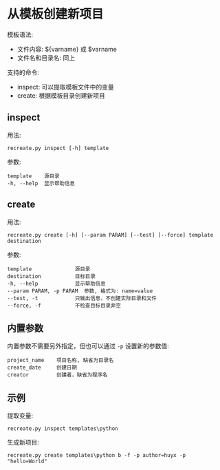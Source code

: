 从模板创建新项目
================

模板语法:

- 文件内容: ${varname} 或 $varname
- 文件名和目录名: 同上

支持的命令:

- inspect: 可以提取模板文件中的变量
- create: 根据模板目录创建新项目

inspect
-------

用法:

	recreate.py inspect [-h] template

参数:

	template    源目录
	-h, --help  显示帮助信息

create
------

用法:

	recreate.py create [-h] [--param PARAM] [--test] [--force] template destination

参数:

	template              源目录
	destination           目标目录
	-h, --help            显示帮助信息
	--param PARAM, -p PARAM  参数, 格式为: name=value
	--test, -t            只输出信息，不创建实际目录和文件
	--force, -f           不检查目标目录非空

内置参数
--------

内置参数不需要另外指定，但也可以通过 `-p` 设置新的参数值:

    project_name	项目名称, 缺省为目录名
    create_date		创建日期
	creator			创建者，缺省为程序名

示例
----

提取变量:

	recreate.py inspect templates\python

生成新项目:

	recreate.py create templates\python b -f -p author=huyx -p "hello=World"